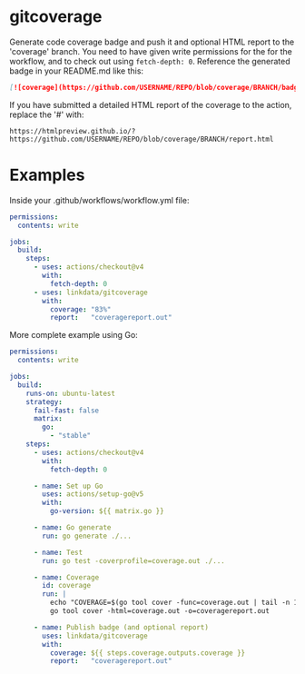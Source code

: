 # gitcoverage

Generate code coverage badge and push it and optional HTML report to the 'coverage' branch.
You need to have given write permissions for the for the workflow, and to check out using `fetch-depth: 0`.
Reference the generated badge in your README.md like this:

```md
[![coverage](https://github.com/USERNAME/REPO/blob/coverage/BRANCH/badge.svg)](#)
```

If you have submitted a detailed HTML report of the coverage to the action, replace the '#' with:

`https://htmlpreview.github.io/?https://github.com/USERNAME/REPO/blob/coverage/BRANCH/report.html`

# Examples

Inside your .github/workflows/workflow.yml file:

```yml
permissions:
  contents: write

jobs:
  build:
    steps:
      - uses: actions/checkout@v4
        with:
          fetch-depth: 0
      - uses: linkdata/gitcoverage
        with:
          coverage: "83%"
          report:   "coveragereport.out"
```

More complete example using Go:

```yml
permissions:
  contents: write

jobs:
  build:
    runs-on: ubuntu-latest
    strategy:
      fail-fast: false
      matrix:
        go:
          - "stable"
    steps:
      - uses: actions/checkout@v4
        with:
          fetch-depth: 0

      - name: Set up Go
        uses: actions/setup-go@v5
        with:
          go-version: ${{ matrix.go }}

      - name: Go generate
        run: go generate ./...

      - name: Test
        run: go test -coverprofile=coverage.out ./...

      - name: Coverage
        id: coverage
        run: |
          echo "COVERAGE=$(go tool cover -func=coverage.out | tail -n 1 | tr -s '\t' | cut -f 3)" >> $GITHUB_OUTPUT
          go tool cover -html=coverage.out -o=coveragereport.out

      - name: Publish badge (and optional report)
        uses: linkdata/gitcoverage
        with:
          coverage: ${{ steps.coverage.outputs.coverage }}
          report:   "coveragereport.out"
```
